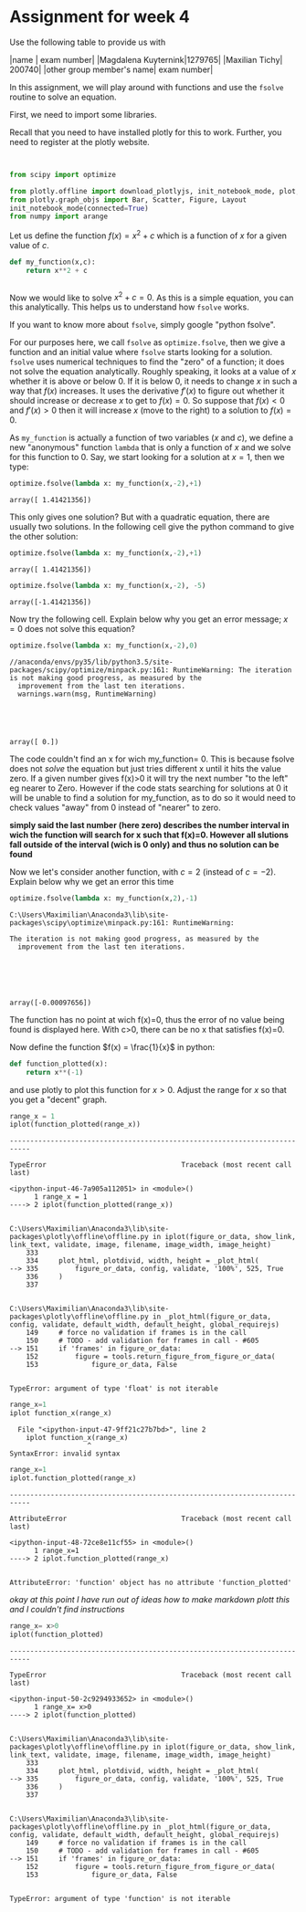 
# Assignment for week 4

Use the following table to provide us with

|name | exam number|
|Magdalena Kuyternink|1279765|
|Maxilian Tichy| 200740|
|other group member's name| exam number|

In this assignment, we will play around with functions and use the `fsolve` routine to solve an equation.

First, we need to import some libraries.

Recall that you need to have installed plotly for this to work. Further, you need to register at the plotly website.


```python

```


```python

```


```python
from scipy import optimize

from plotly.offline import download_plotlyjs, init_notebook_mode, plot, iplot
from plotly.graph_objs import Bar, Scatter, Figure, Layout
init_notebook_mode(connected=True)
from numpy import arange


```


<script>requirejs.config({paths: { 'plotly': ['https://cdn.plot.ly/plotly-latest.min']},});if(!window.Plotly) {{require(['plotly'],function(plotly) {window.Plotly=plotly;});}}</script>


Let us define the function $f(x) = x^2+c$ which is a function of $x$ for a given value of $c$.


```python
def my_function(x,c):
    return x**2 + c
```


```python

```

Now we would like to solve $x^2 + c =0$. As this is a simple equation, you can this analytically. This helps us to understand how `fsolve` works.

If you want to know more about `fsolve`, simply google "python fsolve".

For our purposes here, we call `fsolve` as `optimize.fsolve`, then we give a function and an initial value where `fsolve` starts looking for a solution. `fsolve` uses numerical techniques to find the "zero" of a function; it does not solve the equation analytically. Roughly speaking, it looks at a value of $x$ whether it is above or below 0. If it is below 0, it needs to change $x$ in such a way that $f(x)$ increases. It uses the derivative $f'(x)$ to figure out whether it should increase or decrease $x$ to get to $f(x)=0$. So suppose that $f(x) < 0$ and $f'(x) >0$ then it will increase $x$ (move to the right) to a solution to $f(x) =0$.

As `my_function` is actually a function of two variables ($x$ and $c$), we define a new "anonymous" function `lambda` that is only a function of $x$ and we solve for this function to 0. Say, we start looking for a solution at $x=1$, then we type:


```python
optimize.fsolve(lambda x: my_function(x,-2),+1)
```




    array([ 1.41421356])



This only gives one solution? But with a quadratic equation, there are usually two solutions. In the following cell give the python command to give the other solution:


```python
optimize.fsolve(lambda x: my_function(x,-2),+1)

```




    array([ 1.41421356])




```python
optimize.fsolve(lambda x: my_function(x,-2), -5)
```




    array([-1.41421356])



Now try the following cell. Explain below why you get an error message; $x=0$ does not solve this equation?


```python
optimize.fsolve(lambda x: my_function(x,-2),0)
```

    //anaconda/envs/py35/lib/python3.5/site-packages/scipy/optimize/minpack.py:161: RuntimeWarning: The iteration is not making good progress, as measured by the 
      improvement from the last ten iterations.
      warnings.warn(msg, RuntimeWarning)
    




    array([ 0.])



The code couldn't find an x for wich my_function= 0. This is because fsolve does not *solve* the equation but just tries different x until it hits the value zero. If a given number gives f(x)>0 it will try the next number "to the left" eg nearer to Zero. However if the code stats searching for solutions at 0 it will be unable to find a solution for my_function, as to do so it would need to check values "away" from 0 instead of "nearer" to zero. 

**simply said the last number (here zero) describes the number interval in wich the function will search for x such that f(x)=0. However all slutions fall outside of the interval (wich is 0 only) and thus no solution can be found**

Now we let's consider another function, with $c = 2$ (instead of $c = -2$). Explain below why we get an error this time


```python
optimize.fsolve(lambda x: my_function(x,2),-1)
```

    C:\Users\Maximilian\Anaconda3\lib\site-packages\scipy\optimize\minpack.py:161: RuntimeWarning:
    
    The iteration is not making good progress, as measured by the 
      improvement from the last ten iterations.
    
    




    array([-0.00097656])



The function has no point at wich f(x)=0, thus the error of no value being found is displayed here. With c>0, there can be no x that satisfies f(x)=0.

Now define the function $f(x) = \frac{1}{x}$ in python:


```python
def function_plotted(x):
    return x**(-1)
```

and use plotly to plot this function for $x > 0$. Adjust the range for $x$ so that you get a "decent" graph.


```python
range_x = 1
iplot(function_plotted(range_x))

```


    ---------------------------------------------------------------------------

    TypeError                                 Traceback (most recent call last)

    <ipython-input-46-7a905a112051> in <module>()
          1 range_x = 1
    ----> 2 iplot(function_plotted(range_x))
    

    C:\Users\Maximilian\Anaconda3\lib\site-packages\plotly\offline\offline.py in iplot(figure_or_data, show_link, link_text, validate, image, filename, image_width, image_height)
        333 
        334     plot_html, plotdivid, width, height = _plot_html(
    --> 335         figure_or_data, config, validate, '100%', 525, True
        336     )
        337 
    

    C:\Users\Maximilian\Anaconda3\lib\site-packages\plotly\offline\offline.py in _plot_html(figure_or_data, config, validate, default_width, default_height, global_requirejs)
        149     # force no validation if frames is in the call
        150     # TODO - add validation for frames in call - #605
    --> 151     if 'frames' in figure_or_data:
        152         figure = tools.return_figure_from_figure_or_data(
        153             figure_or_data, False
    

    TypeError: argument of type 'float' is not iterable



```python
range_x=1
iplot function_x(range_x)
```


      File "<ipython-input-47-9ff21c27b7bd>", line 2
        iplot function_x(range_x)
                       ^
    SyntaxError: invalid syntax
    



```python
range_x=1
iplot.function_plotted(range_x)
```


    ---------------------------------------------------------------------------

    AttributeError                            Traceback (most recent call last)

    <ipython-input-48-72ce8e11cf55> in <module>()
          1 range_x=1
    ----> 2 iplot.function_plotted(range_x)
    

    AttributeError: 'function' object has no attribute 'function_plotted'


*okay at this point I have run out of ideas  how to make markdown plott this and I couldn't find instructions*


```python
range_x= x>0
iplot(function_plotted)
```


    ---------------------------------------------------------------------------

    TypeError                                 Traceback (most recent call last)

    <ipython-input-50-2c9294933652> in <module>()
          1 range_x= x>0
    ----> 2 iplot(function_plotted)
    

    C:\Users\Maximilian\Anaconda3\lib\site-packages\plotly\offline\offline.py in iplot(figure_or_data, show_link, link_text, validate, image, filename, image_width, image_height)
        333 
        334     plot_html, plotdivid, width, height = _plot_html(
    --> 335         figure_or_data, config, validate, '100%', 525, True
        336     )
        337 
    

    C:\Users\Maximilian\Anaconda3\lib\site-packages\plotly\offline\offline.py in _plot_html(figure_or_data, config, validate, default_width, default_height, global_requirejs)
        149     # force no validation if frames is in the call
        150     # TODO - add validation for frames in call - #605
    --> 151     if 'frames' in figure_or_data:
        152         figure = tools.return_figure_from_figure_or_data(
        153             figure_or_data, False
    

    TypeError: argument of type 'function' is not iterable



```python

```


```python

```


```python

```
